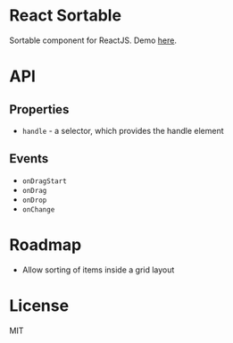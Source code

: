 # React Sortable

Sortable component for ReactJS. Demo [here](https://mgechev.github.io/react-reorderable/).

# API

## Properties

- `handle` - a selector, which provides the handle element

## Events

- `onDragStart`
- `onDrag`
- `onDrop`
- `onChange`

# Roadmap

- Allow sorting of items inside a grid layout

# License

MIT
